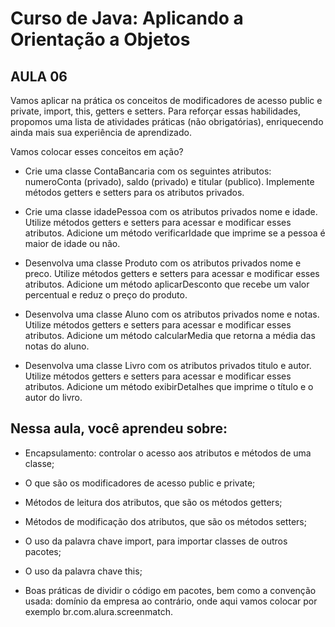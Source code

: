 # Curso de Java: Aplicando a Orientação a Objetos

## AULA 06

Vamos aplicar na prática os conceitos de modificadores de acesso public e private, import, this, getters e setters. Para reforçar essas habilidades, propomos uma lista de atividades práticas (não obrigatórias), enriquecendo ainda mais sua experiência de aprendizado.

Vamos colocar esses conceitos em ação?

* Crie uma classe ContaBancaria com os seguintes atributos: numeroConta (privado), saldo (privado) e titular (publico). Implemente métodos getters e setters para os atributos privados.

* Crie uma classe idadePessoa com os atributos privados nome e idade. Utilize métodos getters e setters para acessar e modificar esses atributos. Adicione um método verificarIdade que imprime se a pessoa é maior de idade ou não.

* Desenvolva uma classe Produto com os atributos privados nome e preco. Utilize métodos getters e setters para acessar e modificar esses atributos. Adicione um método aplicarDesconto que recebe um valor percentual e reduz o preço do produto.

* Desenvolva uma classe Aluno com os atributos privados nome e notas. Utilize métodos getters e setters para acessar e modificar esses atributos. Adicione um método calcularMedia que retorna a média das notas do aluno.

* Desenvolva uma classe Livro com os atributos privados titulo e autor. Utilize métodos getters e setters para acessar e modificar esses atributos. Adicione um método exibirDetalhes que imprime o título e o autor do livro.


## Nessa aula, você aprendeu sobre:

* Encapsulamento: controlar o acesso aos atributos e métodos de uma classe;

* O que são os modificadores de acesso public e private;

* Métodos de leitura dos atributos, que são os métodos getters;

* Métodos de modificação dos atributos, que são os métodos setters;

* O uso da palavra chave import, para importar classes de outros pacotes;

* O uso da palavra chave this;

* Boas práticas de dividir o código em pacotes, bem como a convenção usada: domínio da empresa ao contrário, onde aqui vamos colocar por exemplo br.com.alura.screenmatch.

